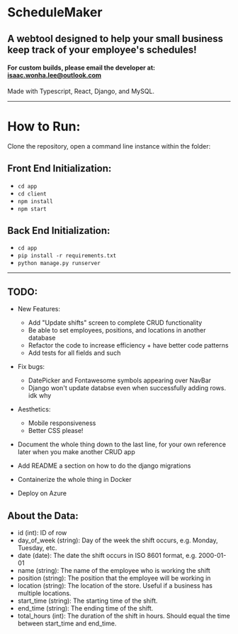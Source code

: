 # ScheduleMaker

## A webtool designed to help your small business keep track of your employee's schedules!
#### For custom builds, please email the developer at: isaac.wonha.lee@outlook.com


Made with Typescript, React, Django, and MySQL.


---

# How to Run:

Clone the repository, open a command line instance within the folder:


## Front End Initialization:

- `cd app`
- `cd client`
- `npm install`
- `npm start`

## Back End Initialization:


- `cd app`
- `pip install -r requirements.txt`
- `python manage.py runserver`

---

## TODO: 

- New Features:
  - Add "Update shifts" screen to complete CRUD functionality
  - Be able to set employees, positions, and locations in another database
  - Refactor the code to increase efficiency + have better code patterns
  - Add tests for all fields and such

- Fix bugs:
  - DatePicker and Fontawesome symbols appearing over NavBar
  - Django won't update databse even when successfully adding rows. idk why

- Aesthetics:
  - Mobile responsiveness
  - Better CSS please!

- Document the whole thing down to the last line, for your own reference later when you make another CRUD app
- Add README a section on how to do the django migrations
- Containerize the whole thing in Docker
- Deploy on Azure

## About the Data:

- id (int): ID of row 
- day_of_week (string): Day of the week the shift occurs, e.g. Monday, Tuesday, etc. 
- date (date): The date the shift occurs in ISO 8601 format, e.g. 2000-01-01
- name (string): The name of the employee who is working the shift
- position (string): The position that the employee will be working in
- location (string): The location of the store. Useful if a business has multiple locations.
- start_time (string): The starting time of the shift.
- end_time (string): The ending time of the shift.
- total_hours (int): The duration of the shift in hours. Should equal the time between start_time and  end_time.

